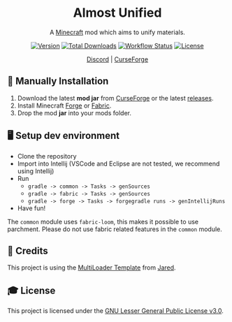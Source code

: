 <div align="center">
<h1>Almost Unified</h1>

A [Minecraft] mod which aims to unify materials.

[![Version][version_badge]][version_link]
[![Total Downloads][total_downloads_badge]][curseforge]
[![Workflow Status][workflow_status_badge]][workflow_status_link]
[![License][license_badge]][license]

[Discord] | [CurseForge]

</div>

## **🔧 Manually Installation**
1. Download the latest **mod jar** from [CurseForge] or the latest [releases].
2. Install Minecraft [Forge] or [Fabric].
3. Drop the mod **jar** into your mods folder.

## **🖥️ Setup dev environment**
- Clone the repository
- Import into Intellij (VSCode and Eclipse are not tested, we recommend using Intellij)
- Run 
    - `gradle -> common -> Tasks -> genSources`
    - `gradle -> fabric -> Tasks -> genSources`
    - `gradle -> forge -> Tasks -> forgegradle runs -> genIntellijRuns`
- Have fun!

The `common` module uses `fabric-loom`, this makes it possible to use parchment. Please do not use fabric related features in the `common` module.

## **💚 Credits**
This project is using the [MultiLoader Template] from [Jared].

## **🎓 License**
This project is licensed under the [GNU Lesser General Public License v3.0][license].

<!-- Badges -->
[version_badge]: https://img.shields.io/github/v/release/AlmostReliable/almostunified?style=flat-square
[version_link]: https://github.com/AlmostReliable/almostunified/releases/latest
[total_downloads_badge]: http://cf.way2muchnoise.eu/full_633823.svg?badge_style=flat
[workflow_status_badge]: https://img.shields.io/github/workflow/status/AlmostReliable/almostunified/CI?style=flat-square
[workflow_status_link]: https://github.com/AlmostReliable/almostunified/actions
[license_badge]: https://img.shields.io/github/license/AlmostReliable/almostunified?style=flat-square

<!-- Links -->
[minecraft]: https://www.minecraft.net/
[discord]: https://discord.com/invite/ThFnwZCyYY
[releases]: https://github.com/AlmostReliable/almostunified/releases
[curseforge]: https://www.curseforge.com/minecraft/mc-mods/almost-unified
[wiki]: https://github.com/AlmostReliable/almostunified/wiki
[forge]: http://files.minecraftforge.net/
[fabric]: https://fabricmc.net/
[changelog]: CHANGELOG.md
[license]: LICENSE
[Jared]: https://github.com/jaredlll08
[MultiLoader Template]: https://github.com/jaredlll08/MultiLoader-Template
